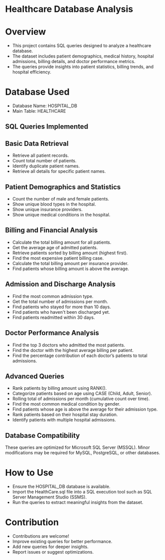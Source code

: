 # Healthcare Database Analysis 

# Overview

- This project contains SQL queries designed to analyze a healthcare database. 
- The dataset includes patient demographics, medical history, hospital admissions, billing details, and doctor performance metrics.
- The queries provide insights into patient statistics, billing trends, and hospital efficiency.

# Database Used
- Database Name: HOSPITAL_DB
- Main Table: HEALTHCARE

## SQL Queries Implemented

##  Basic Data Retrieval
- Retrieve all patient records.
- Count total number of patients.
- Identify duplicate patient names.
- Retrieve all details for specific patient names.

##  Patient Demographics and Statistics
- Count the number of male and female patients.
- Show unique blood types in the hospital.
- Show unique insurance providers.
- Show unique medical conditions in the hospital.

## Billing and Financial Analysis
- Calculate the total billing amount for all patients.
- Get the average age of admitted patients.
- Retrieve patients sorted by billing amount (highest first).
- Find the most expensive patient billing case.
- Calculate the total billing amount per insurance provider.
- Find patients whose billing amount is above the average.

## Admission and Discharge Analysis

- Find the most common admission type.
- Get the total number of admissions per month.
- Find patients who stayed for more than 10 days.
- Find patients who haven't been discharged yet.
- Find patients readmitted within 30 days.

## Doctor Performance Analysis
- Find the top 3 doctors who admitted the most patients.
- Find the doctor with the highest average billing per patient.
- Find the percentage contribution of each doctor’s patients to total admissions.

## Advanced Queries
- Rank patients by billing amount using RANK().
- Categorize patients based on age using CASE (Child, Adult, Senior).
- Rolling total of admissions per month (cumulative count over time).
- Find the most common medical condition by gender.
- Find patients whose age is above the average for their admission type.
- Rank patients based on their hospital stay duration.
- Identify patients with multiple hospital admissions.

## Database Compatibility
These queries are optimized for Microsoft SQL Server (MSSQL).
Minor modifications may be required for MySQL, PostgreSQL, or other databases.

# How to Use
- Ensure the HOSPITAL_DB database is available.
- Import the HealthCare.sql file into a SQL execution tool such as SQL Server Management Studio (SSMS).
- Run the queries to extract meaningful insights from the dataset.

# Contribution
- Contributions are welcome! 
- Improve existing queries for better performance.
- Add new queries for deeper insights.
- Report issues or suggest optimizations.

